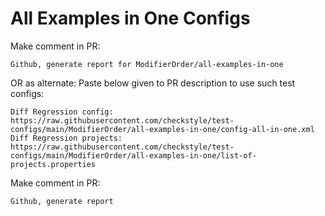 # All Examples in One Configs
Make comment in PR:
```
Github, generate report for ModifierOrder/all-examples-in-one
```
OR as alternate:
Paste below given to PR description to use such test configs:
```
Diff Regression config: https://raw.githubusercontent.com/checkstyle/test-configs/main/ModifierOrder/all-examples-in-one/config-all-in-one.xml
Diff Regression projects: https://raw.githubusercontent.com/checkstyle/test-configs/main/ModifierOrder/all-examples-in-one/list-of-projects.properties
```
Make comment in PR:
```
Github, generate report
```
